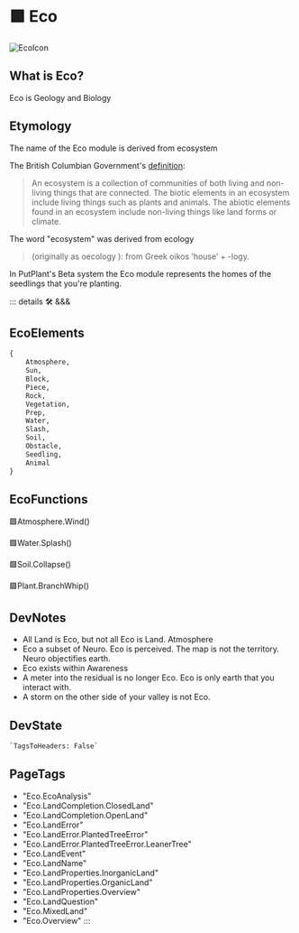 
# 🟩  <eco>Eco</eco>

![EcoIcon](/Eco/Eco_Icon.png)

## What is <eco>Eco</eco>?

Eco is Geology and Biology

## Etymology

The name of the Eco module is derived from <eco>eco</eco>system

The British Columbian Government's [definition](https://www2.gov.bc.ca/gov/content/environment/plants-animals-ecosystems/ecosystems):
> An ecosystem is a collection of communities of both living and non-living things that are connected. The biotic elements in an ecosystem include living things such as plants and animals. The abiotic elements found in an ecosystem include non-living things like land forms or climate.

The word "<eco>eco</eco>system" was derived from <eco>eco</eco>logy

> (originally as <eco>oeco</eco>logy ): from Greek <eco>oikos</eco> ‘house’ + -logy.

In PutPlant's <beta>Beta system</beta> the <eco>Eco</eco> module represents the <eco>homes</eco> of the seedlings that you're planting.

::: details 🛠 <dev>&&&</dev>

## EcoElements

```py
{
    Atmosphere,
    Sun,
    Block,
    Piece,
    Rock,
    Vegetation,
    Prep,
    Water,
    Slash,
    Soil,
    Obstacle,
    Seedling,
    Animal
}
```

## EcoFunctions

🟩<eco>Atmosphere.Wind()</eco>

🟩<eco>Water.Splash()</eco>

🟩<eco>Soil.Collapse()</eco>

🟩<eco>Plant.BranchWhip()</eco>

## DevNotes

- All Land is Eco, but not all Eco is Land. Atmosphere
- Eco a subset of Neuro. Eco is perceived. The map is not the territory. Neuro objectifies earth.
- Eco exists within Awareness
- A meter into the residual is no longer Eco. Eco is only earth that you interact with.
- A storm on the other side of your valley is not Eco.

## DevState

```py
`TagsToHeaders: False`
```

<h2>PageTags</h2>

- "Eco.EcoAnalysis"
- "Eco.LandCompletion.ClosedLand"
- "Eco.LandCompletion.OpenLand"
- "Eco.LandError"
- "Eco.LandError.PlantedTreeError"
- "Eco.LandError.PlantedTreeError.LeanerTree"
- "Eco.LandEvent"
- "Eco.LandName"
- "Eco.LandProperties.InorganicLand"
- "Eco.LandProperties.OrganicLand"
- "Eco.LandProperties.Overview"
- "Eco.LandQuestion"
- "Eco.MixedLand"
- "Eco.Overview"
:::
